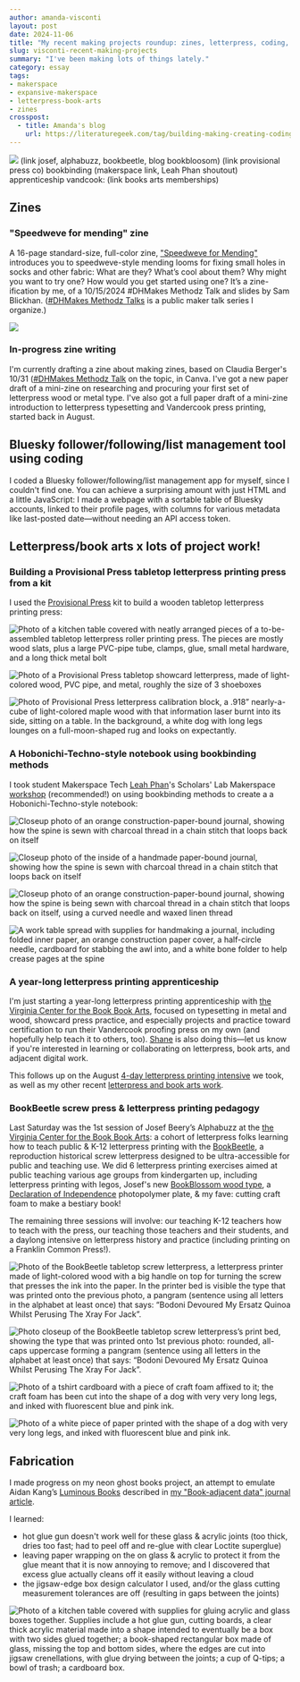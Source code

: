 ```yaml
---
author: amanda-visconti
layout: post
date: 2024-11-06
title: "My recent making projects roundup: zines, letterpress, coding, fabrication"
slug: visconti-recent-making-projects
summary: "I've been making lots of things lately."
category: essay
tags:
- makerspace
- expansive-makerspace
- letterpress-book-arts
- zines
crosspost:
  - title: Amanda's blog
    url: https://literaturegeek.com/tag/building-making-creating-coding
---
```


![](/assets/post-media/2024-11-03-visconti-recent-making-projects/)
(link josef, alphabuzz, bookbeetle, blog bookbloosom)
(link provisional press co)
bookbinding (makerspace link, Leah Phan shoutout)
apprenticeship vandcook:  (link books arts memberships)

## Zines
### "Speedweve for mending" zine
A 16-page standard-size, full-color zine, ["Speedweve for Mending"](https://zinebakery.com/homemade-zines/SpeedweveForMendingDHMakesMethodzZine1-BlickhanVisconti) introduces you to speedweve-style mending looms for fixing small holes in socks and other fabric: What are they? What’s cool about them? Why might you want to try one? How would you get started using one? It’s a zine-ification by me, of a 10/15/2024 #DHMakes Methodz Talk and slides by Sam Blickhan. ([#DHMakes Methodz Talks](https://amandavisconti.github.io/DHMakesMethodz/) is a public maker talk series I organize.)

![](/assets/post-media/2024-11-03-visconti-recent-making-projects/speedweve-zine-cover.png)

### In-progress zine writing
I'm currently drafting a zine about making zines, based on Claudia Berger's 10/31 ([#DHMakes Methodz Talk](https://amandavisconti.github.io/DHMakesMethodz/) on the topic, in Canva. I've got a new paper draft of a mini-zine on researching and procuring your first set of letterpress wood or metal type. I've also got a full paper draft of a mini-zine introduction to letterpress typesetting and Vandercook press printing, started back in August.

## Bluesky follower/following/list management tool using coding
I coded a Bluesky follower/following/list management app for myself, since I couldn't find one. You can achieve a surprising amount with just HTML and a little JavaScript: I made a webpage with a sortable table of Bluesky accounts, linked to their profile pages, with columns for various metadata like last-posted date—without needing an API access token.

## Letterpress/book arts x lots of project work!

### Building a Provisional Press tabletop letterpress printing press from a kit 
I used the [Provisional Press](https://www.provisionalpress.com/) kit to build a wooden tabletop letterpress printing press:

![Photo of a kitchen table covered with neatly arranged pieces of a to-be-assembled tabletop letterpress roller printing press. The pieces are mostly wood slats, plus a large PVC-pipe tube, clamps, glue, small metal hardware, and a long thick metal bolt](/assets/post-media/2024-11-03-visconti-recent-making-projects/provisional-letterpress-assembly-setup.jpg)

![Photo of a Provisional Press tabletop showcard letterpress, made of light-colored wood, PVC pipe, and metal, roughly the size of 3 shoeboxes](/assets/post-media/2024-11-03-visconti-recent-making-projects/provisional-letterpress-assembled.jpg)

![Photo of Provisional Press letterpress calibration block, a .918” nearly-a-cube of light-colored maple wood with that information laser burnt into its side, sitting on a table. In the background, a white dog with long legs lounges on a full-moon-shaped rug and looks on expectantly.](/assets/post-media/2024-11-03-visconti-recent-making-projects/provisional-letterpress-typehigh-maple.jpg)

### A Hobonichi-Techno-style notebook using bookbinding methods 
I took student Makerspace Tech [Leah Phan](/people/leah-phan)'s Scholars' Lab Makerspace [workshop](https://scholarslab.lib.virginia.edu/events/makerspace-workshop-hobonichi-techno-bookbinding-a-2024-10-25/) (recommended!) on using bookbinding methods to create a a Hobonichi-Techno-style notebook:

![Closeup photo of an orange construction-paper-bound journal, showing how the spine is sewn with charcoal thread in a chain stitch that loops back on itself](/assets/post-media/2024-11-03-visconti-recent-making-projects/notebook-outside-binding.jpg)

![Closeup photo of the inside of a handmade paper-bound journal, showing how the spine is sewn with charcoal thread in a chain stitch that loops back on itself](/assets/post-media/2024-11-03-visconti-recent-making-projects/notebook-inside-binding.jpg)

![Closeup photo of an orange construction-paper-bound journal, showing how the spine is being sewn with charcoal thread in a chain stitch that loops back on itself, using a curved needle and waxed linen thread](/assets/post-media/2024-11-03-visconti-recent-making-projects/notebook-outside-binding-in-progress.jpg)

![A work table spread with supplies for handmaking a journal, including folded inner paper, an orange construction paper cover, a half-circle needle, cardboard for stabbing the awl into, and a white bone folder to help crease pages at the spine](/assets/post-media/2024-11-03-visconti-recent-making-projects/notebook-binding-supplies.jpg)

### A year-long letterpress printing apprenticeship
I'm just starting a year-long letterpress printing apprenticeship with [the Virginia Center for the Book Book Arts](https://www.vabookcenter.org/book-arts/), focused on typesetting in metal and wood, showcard press practice, and especially projects and practice toward certification to run their Vandercook proofing press on my own (and hopefully help teach it to others, too). [Shane](/people/shane-lin) is also doing this—let us know if you're interested in learning or collaborating on letterpress, book arts, and adjacent digital work.

This follows up on the August [4-day letterpress printing intensive](https://literaturegeek.com/made/2024/08/23/M-vandercook-letterpress-intensive-training.html) we took, as well as my other recent [letterpress and book arts work](https://literaturegeek.com/tag/letterpress-book-arts).

### BookBeetle screw press & letterpress printing pedagogy
Last Saturday was the 1st session of Josef Beery’s Alphabuzz at the [the Virginia Center for the Book Book Arts](https://www.vabookcenter.org/book-arts/): a cohort of letterpress folks learning how to teach public & K-12 letterpress printing with the [BookBeetle](https://www.bookbeetlepress.com/), a reproduction historical screw letterpress designed to be ultra-accessible for public and teaching use. We did 6 letterpress printing exercises aimed at public teaching various age groups from kindergarten up, including letterpress printing with legos, Josef's new [BookBlossom wood type](https://www.bookbeetlepress.com/blog/2021/9/17/bookbeetle-woodtype), a [Declaration of Independence](https://www.bookbeetlepress.com/blog/2023/7/2/enslaved-printers-2) photopolymer plate, & my fave: cutting craft foam to make a bestiary book!

The remaining three sessions will involve: our teaching K-12 teachers how to teach with the press, our teaching those teachers and their students, and a daylong intensive on letterpress history and practice (including printing on a Franklin Common Press!).

![Photo of the BookBeetle tabletop screw letterpress, a letterpress printer made of light-colored wood with a big handle on top for turning the screw that presses the ink into the paper. In the printer bed is visible the type that was printed onto the previous photo, a pangram (sentence using all letters in the alphabet at least once) that says: “Bodoni Devoured My Ersatz Quinoa Whilst Perusing The Xray For Jack”.](/assets/post-media/2024-11-03-visconti-recent-making-projects/pangram-bookbeetle-full.jpg)

![Photo closeup of the BookBeetle tabletop screw letterpress’s print bed, showing the type that was printed onto 1st previous photo: rounded, all-caps uppercase forming a pangram (sentence using all letters in the alphabet at least once) that says: “Bodoni Devoured My Ersatz Quinoa Whilst Perusing The Xray For Jack”.](/assets/post-media/2024-11-03-visconti-recent-making-projects/pangram-bookbeetle.jpg)

![Photo of a tshirt cardboard with a piece of craft foam affixed to it; the craft foam has been cut into the shape of a dog with very very long legs, and inked with fluorescent blue and pink ink.](/assets/post-media/2024-11-03-visconti-recent-making-projects/fancydog-negative.jpg)

![Photo of a white piece of paper printed with the shape of a dog with very very long legs, and inked with fluorescent blue and pink ink. ](/assets/post-media/2024-11-03-visconti-recent-making-projects/fancydog-positive.jpg)

## Fabrication
I made progress on my neon ghost books project, an attempt to emulate Aidan Kang’s [Luminous Books](https://www.thephotophore.com/airan-kang/) described in [my "Book-adjacent data" journal article](https://dhandlib.org/?p=154321).

I learned:  
* hot glue gun doesn't work well for these glass & acrylic joints (too thick, dries too fast; had to peel off and re-glue with clear Loctite superglue)  
* leaving paper wrapping on the on glass & acrylic to protect it from the glue meant that it is now annoying to remove; and I discovered that excess glue actually cleans off it easily without leaving a cloud  
* the jigsaw-edge box design calculator I used, and/or the glass cutting measurement tolerances are off (resulting in gaps between the joints) 

![Photo of a kitchen table covered with supplies for gluing acrylic and glass boxes together. Supplies include a hot glue gun, cutting boards, a clear thick acrylic material made into a shape intended to eventually be a box with two sides glued together; a book-shaped rectangular box made of glass, missing the top and bottom sides, where the edges are cut into jigsaw crenellations, with glue drying between the joints; a cup of Q-tips; a bowl of trash; a cardboard box.](/assets/post-media/2024-11-03-visconti-recent-making-projects/neon-ghost-books-work-table.jpg)